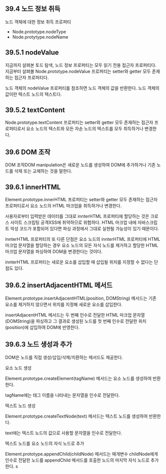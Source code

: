 ## 39.4 노드 정보 취득

노드 객체에 대한 정보 취득 프로퍼티

- Node.prototype.nodeType
- Node.protytype.nodeName

## 39.5.1 nodeValue

지금까지 살펴본 토드 탐색, 노드 정보 프로퍼티는 모두 읽기 전용 접근자 프로퍼티다. 지금부터 살펴볼 Node.prototype.nodeValue 프로퍼티는 setter와 getter 모두 존재하는 접근자 프로퍼티다.

노드 객체의 nodeValue 프로퍼티를 참조하면 노드 객체의 값을 반환한다. 노드 객체의 값이란 텍스트 노드의 텍스트다.

## 39.5.2 textContent

Node.prototype.textContent 프로퍼티는 setter와 getter 모두 존재하는 접근자 프로퍼티로서 요소 노드의 텍스트와 모든 자손 노드의 텍스트를 모두 취득하거나 변경한다.

## 39.6 DOM 조작

DOM 조작DOM manipulation은 새로운 노드를 생성하여 DOM에 추가하거나 기존 노드를 삭제 또는 교체하는 것을 말한다.

## 39.6.1 innerHTML

Element.prototype.innerHTML 프로퍼티는 setter와 getter 모두 존재하는 접근자 프로퍼티로서 요소 노드의 HTML 마크업을 취득하거나 변경한다.

사용자로부터 입력받은 데이터를 그대로 innterHTML 프로퍼티에 할당하는 것은 크로스 사이트 스크립팅 공격XSS에 취약하므로 위험하다. HTML 마크업 내에 자바스크립트 악성 코드가 포함되어 있다면 파싱 과정에서 그대로 실현될 가능성이 있기 때문이다.

innterHTML 프로퍼티의 또 다른 단점은 요소 노드의 innterHTML 프로퍼티에 HTML 마크업 문자열을 할당하는 경우 요소 노드의 모든 자식 노드를 제거하고 할당한 HTML 마크업 문자열을 파싱하여 DOM을 변경한다는 것이다.

innterHTML 프로퍼티는 새로운 요소를 삽입할 때 삽입될 위치를 지정할 수 없다는 단점도 있다.

## 39.6.2 insertAdjacentHTML 메서드

Element.prototype.insertAdjacentHTML(position, DOMString) 메서드는 기존 요소를 제거하지 않으면서 위치를 지정해 새로운 요소를 삽입한다.

insertAdjacentHTML 메서드는 두 번째 인수로 전달한 HTML 마크업 문자열(DOMString)을 파싱하고 그 결과로 생성된 노드를 첫 번째 인수로 전달한 위치(position)에 삽입하여 DOM에 반영한다.

## 39.6.3 노드 생성과 추가

DOM은 노드를 직접 생성/삽입/삭제/치환하는 메서드도 제공한다.

요소 노드 생성

Element.prototype.createElement(tagName) 메서드는 요소 노드를 생성하여 반환한다.

tagName에는 태그 이름을 나타내는 문자열을 인수로 전달한다.

텍스트 노드 생성

Element.prototype.createTextNode(text) 메서드는 텍스트 노드를 생성하여 반환한다.

text에는 텍스트 노드의 값으로 사용할 문자열을 인수로 전달한다.

텍스트 노드를 요소 노드의 자식 노드로 추가

Element.prototype.appendChild(childNode) 메서드는 매개변수 childNode에게 인수로 전달한 노드를 appendChild 메서드를 호출한 노드의 마지막 자식 노드로 추가한다.
s
